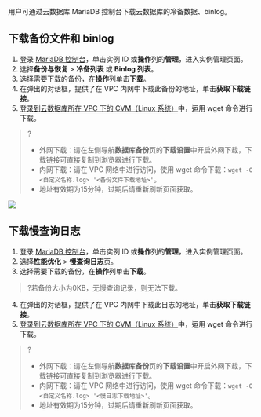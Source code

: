 
用户可通过云数据库 MariaDB 控制台下载云数据库的冷备数据、binlog。

## 下载备份文件和 binlog
1. 登录 [MariaDB 控制台](https://console.cloud.tencent.com/mariadb)，单击实例 ID 或**操作**列的**管理**，进入实例管理页面。
2. 选择**备份与恢复** > **冷备列表** 或 **Binlog 列表**。
3. 选择需要下载的备份，在**操作**列单击**下载**。
4. 在弹出的对话框，提供了在 VPC 内网中下载此备份的地址，单击**获取下载链接**。
5. [登录到云数据库所在 VPC 下的 CVM（Linux 系统）](https://cloud.tencent.com/document/product/213/2936#.E6.AD.A5.E9.AA.A43.EF.BC.9A.E7.99.BB.E5.BD.95.E4.BA.91.E6.9C.8D.E5.8A.A1.E5.99.A8)中，运用 wget 命令进行下载。
>?
>- 外网下载：请在左侧导航**数据库备份**页的**下载设置**中开启外网下载，下载链接可直接复制到浏览器进行下载。
>- 内网下载：请在 VPC 网络中进行访问，使用 wget 命令下载：`wget -O <自定义名称.log> '<备份文件下载地址>'`。
>- 地址有效期为15分钟，过期后请重新刷新页面获取。
>
![](https://qcloudimg.tencent-cloud.cn/raw/adc7ea5859e90c95f16e0784481c8d3f.png)

## 下载慢查询日志
1. 登录 [MariaDB 控制台](https://console.cloud.tencent.com/mariadb)，单击实例 ID 或**操作**列的**管理**，进入实例管理页面。
2. 选择**性能优化** > **慢查询日志**页。
3. 选择需要下载的备份，在**操作**列单击**下载**。
>?若备份大小为0KB，无慢查询记录，则无法下载。
4. 在弹出的对话框，提供了在 VPC 内网中下载此日志的地址，单击**获取下载链接**。
5. [登录到云数据库所在 VPC 下的 CVM（Linux 系统）](https://cloud.tencent.com/document/product/213/2936#.E6.AD.A5.E9.AA.A43.EF.BC.9A.E7.99.BB.E5.BD.95.E4.BA.91.E6.9C.8D.E5.8A.A1.E5.99.A8)中，运用 wget 命令进行下载。
>?
>- 外网下载：请在左侧导航**数据库备份**页的**下载设置**中开启外网下载，下载链接可直接复制到浏览器进行下载。
>- 内网下载：请在 VPC 网络中进行访问，使用 wget 命令下载：`wget -O <自定义名称.log> '<慢日志下载地址>'`。
>- 地址有效期为15分钟，过期后请重新刷新页面获取。
>

